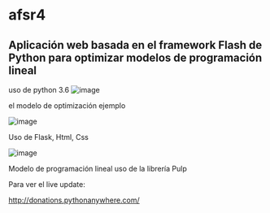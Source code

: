 # afsr4
## Aplicación web basada en el framework Flash de Python para optimizar modelos de programación lineal
uso de python 3.6
![image](https://user-images.githubusercontent.com/56358504/121079727-21c22b00-c7a0-11eb-8853-a9ccf716a532.png)

el modelo de optimización ejemplo

![image](https://user-images.githubusercontent.com/56358504/121079553-e7588e00-c79f-11eb-8391-447ce76d0f18.png)


Uso de Flask, Html, Css

![image](https://user-images.githubusercontent.com/56358504/121079625-fb03f480-c79f-11eb-9b78-664c91f85cba.png)


Modelo de programación lineal
uso de la librería Pulp

Para ver el live update:

http://donations.pythonanywhere.com/
